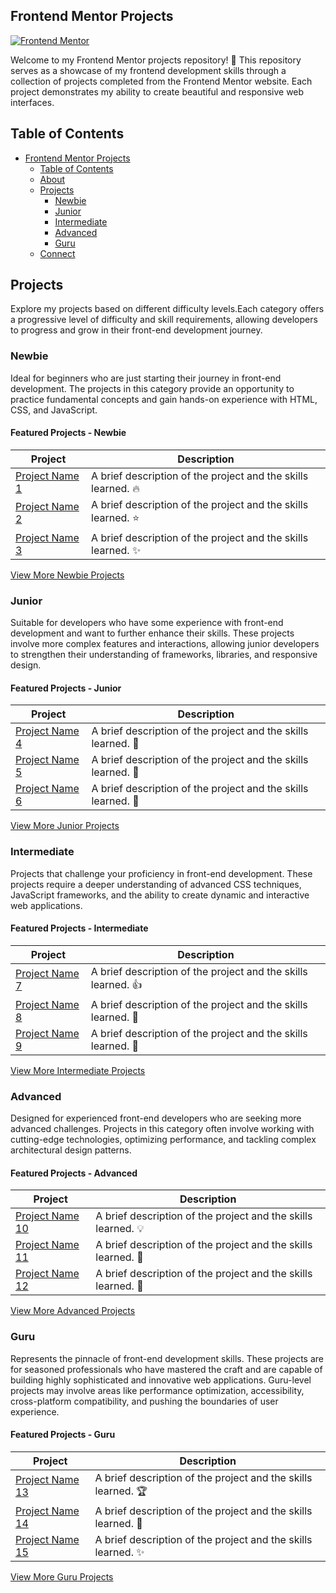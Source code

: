 ## Frontend Mentor Projects

[![Frontend Mentor](https://img.shields.io/badge/Frontend%20Mentor-Projects-brightgreen)](https://www.frontendmentor.io/profile/your-username)


Welcome to my Frontend Mentor projects repository! 🎉 This repository serves as a showcase of my frontend development skills through a collection of projects completed from the Frontend Mentor website. Each project demonstrates my ability to create beautiful and responsive web interfaces.

## Table of Contents

- [Frontend Mentor Projects](#frontend-mentor-projects)
  - [Table of Contents](#table-of-contents)
  - [About](#about)
  - [Projects](#projects)
    - [Newbie](#newbie)
    - [Junior](#junior)
    - [Intermediate](#intermediate)
    - [Advanced](#advanced)
    - [Guru](#guru)
  - [Connect](#connect)



## Projects

Explore my projects based on different difficulty levels.Each category offers a progressive level of difficulty and skill requirements, allowing developers to progress and grow in their front-end development journey.

### Newbie
 Ideal for beginners who are just starting their journey in front-end development. The projects in this category provide an opportunity to practice fundamental concepts and gain hands-on experience with HTML, CSS, and JavaScript.


#### Featured Projects - Newbie

| Project | Description |
| --- | --- |
| [Project Name 1](link-to-project) | A brief description of the project and the skills learned. 🔥 |
| [Project Name 2](link-to-project) | A brief description of the project and the skills learned. ⭐️ |
| [Project Name 3](link-to-project) | A brief description of the project and the skills learned. ✨ |

[View More Newbie Projects](link-to-more-projects)

### Junior
Suitable for developers who have some experience with front-end development and want to further enhance their skills. These projects involve more complex features and interactions, allowing junior developers to strengthen their understanding of frameworks, libraries, and responsive design.
#### Featured Projects - Junior

| Project | Description |
| --- | --- |
| [Project Name 4](link-to-project) | A brief description of the project and the skills learned. 💪 |
| [Project Name 5](link-to-project) | A brief description of the project and the skills learned. 🌟 |
| [Project Name 6](link-to-project) | A brief description of the project and the skills learned. 🎉 |

[View More Junior Projects](link-to-more-projects)

### Intermediate
Projects that challenge your proficiency in front-end development. These projects require a deeper understanding of advanced CSS techniques, JavaScript frameworks, and the ability to create dynamic and interactive web applications.
#### Featured Projects - Intermediate

| Project | Description |
| --- | --- |
| [Project Name 7](link-to-project) | A brief description of the project and the skills learned. 👍 |
| [Project Name 8](link-to-project) | A brief description of the project and the skills learned. 🚀 |
| [Project Name 9](link-to-project) | A brief description of the project and the skills learned. 🌈 |

[View More Intermediate Projects](link-to-more-projects)

### Advanced
 Designed for experienced front-end developers who are seeking more advanced challenges. Projects in this category often involve working with cutting-edge technologies, optimizing performance, and tackling complex architectural design patterns.
#### Featured Projects - Advanced

| Project | Description |
| --- | --- |
| [Project Name 10](link-to-project) | A brief description of the project and the skills learned. 💡 |
| [Project Name 11](link-to-project) | A brief description of the project and the skills learned. 🎨 |
| [Project Name 12](link-to-project) | A brief description of the project and the skills learned. 🌟 |

[View More Advanced Projects](link-to-more-projects)

### Guru
Represents the pinnacle of front-end development skills. These projects are for seasoned professionals who have mastered the craft and are capable of building highly sophisticated and innovative web applications. Guru-level projects may involve areas like performance optimization, accessibility, cross-platform compatibility, and pushing the boundaries of user experience.
#### Featured Projects - Guru

| Project | Description |
| --- | --- |
| [Project Name 13](link-to-project) | A brief description of the project and the skills learned. 🏆 |
| [Project Name 14](link-to-project) | A brief description of the project and the skills learned. 🌟 |
| [Project Name 15](link-to-project) | A brief description of the project and the skills learned. ✨ |

[View More Guru Projects](link-to-more-projects)
